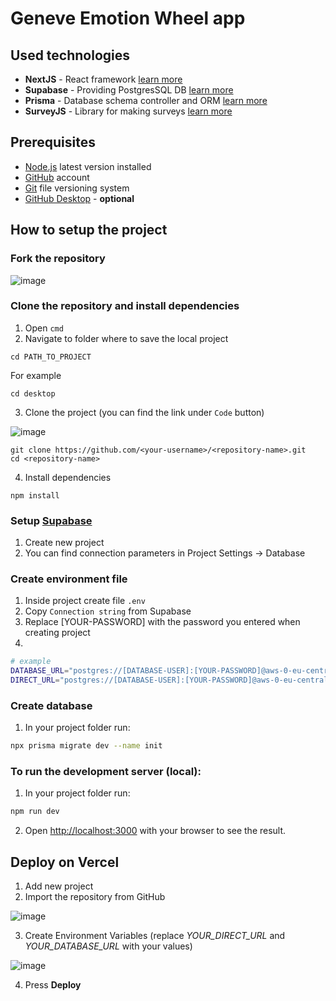 # Geneve Emotion Wheel app

## Used technologies

- **NextJS** - React framework [learn more](https://nextjs.org/)
- **Supabase** - Providing PostgresSQL DB [learn more](https://supabase.com/)
- **Prisma** - Database schema controller and ORM [learn more](https://prisma.io/)
- **SurveyJS** - Library for making surveys [learn more](https://surveyjs.io/)

## Prerequisites

- [Node.js](https://nodejs.org) latest version installed
- [GitHub](https://github.com/) account
- [Git](https://git-scm.com/download/win) file versioning system
- [GitHub Desktop](https://desktop.github.com/) - **optional**

## How to setup the project

### Fork the repository
![image](https://github.com/noohv/gew/assets/56311522/1a6ff466-8380-4f0e-b704-b57fcc0c99c3)



### Clone the repository and install dependencies

1. Open `cmd`
2. Navigate to folder where to save the local project
```
cd PATH_TO_PROJECT
```
  For example
```
cd desktop
```

3. Clone the project (you can find the link under `Code` button)

![image](https://github.com/noohv/gew/assets/56311522/8a174bf0-138c-4545-960a-3cd18a92ccd1)

```
git clone https://github.com/<your-username>/<repository-name>.git
cd <repository-name>
```

4. Install dependencies
```
npm install
```

### Setup [Supabase](https://supabase.com/)
1. Create new project
2. You can find connection parameters in Project Settings -> Database

### Create environment file
1. Inside project create file `.env`
2. Copy `Connection string` from Supabase
3. Replace [YOUR-PASSWORD] with the password you entered when creating project
4. 

```bash
# example
DATABASE_URL="postgres://[DATABASE-USER]:[YOUR-PASSWORD]@aws-0-eu-central-1.pooler.supabase.com:6543/postgres?pgbouncer=true&connection_limit=1"
DIRECT_URL="postgres://[DATABASE-USER]:[YOUR-PASSWORD]@aws-0-eu-central-1.pooler.supabase.com:5432/postgres"
```

### Create database

1. In your project folder run:
```bash
npx prisma migrate dev --name init
```


### To run the development server (local):
1. In your project folder run:
```bash
npm run dev
```

2. Open [http://localhost:3000](http://localhost:3000) with your browser to see the result.

## Deploy on Vercel
1. Add new project
2. Import the repository from GitHub

![image](https://github.com/noohv/gew/assets/56311522/d9b1bdc8-6810-4d89-9489-b4e3fd59c6c2)

3. Create Environment Variables (replace _YOUR_DIRECT_URL_ and _YOUR_DATABASE_URL_ with your values)

![image](https://github.com/noohv/gew/assets/56311522/963ea3bf-c597-45eb-96b4-bb6c18bdfaed)

4. Press **Deploy**
